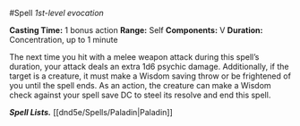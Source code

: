 #Spell
*1st-level evocation*

**Casting Time:** 1 bonus action
**Range:** Self
**Components:** V
**Duration:** Concentration, up to 1 minute

The next time you hit with a melee weapon attack during this spell’s duration, your attack deals an extra 1d6 psychic damage. Additionally, if the target is a creature, it must make a Wisdom saving throw or be frightened of you until the spell ends. As an action, the creature can make a Wisdom check against your spell save DC to steel its resolve and end this spell.

***Spell Lists.*** [[dnd5e/Spells/Paladin\|Paladin]]